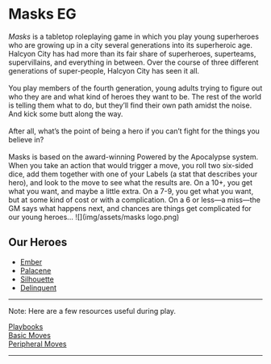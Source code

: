 Masks EG
=======

*Masks* is a tabletop roleplaying game in which you play young superheroes who are growing up in a city several generations into its superheroic age. Halcyon City has had more than its fair share of superheroes, superteams, supervillains, and everything in between. Over the course of three different generations of super-people, Halcyon City has seen it all. <br><Br>You play members of the fourth generation, young adults trying to figure out who they are and what kind of heroes they want to be. The rest of the world is telling them what to do, but they’ll find their own path amidst the noise. And kick some butt along the way. <Br><Br>After all, what’s the point of being a hero if you can’t fight for the things you believe in? <Br><Br>Masks is based on the award-winning Powered by the Apocalypse system. When you take an action that would trigger a move, you roll two six-sided dice, add them together with one of your Labels (a stat that describes your hero), and look to the move to see what the results are. On a 10+, you get what you want, and maybe a little extra. On a 7-9, you get what you want, but at some kind of cost or with a complication. On a 6 or less—a miss—the GM says what happens next, and chances are things get complicated for our young heroes...
![](img/assets/masks logo.png)

Our Heroes
----------

  * [Ember](ember.md)
  * [Palacene](palacene.md)
  * [Silhouette](silhouette.md)
  * [Delinquent](delinquent.md)


------

Note: Here are a few resources useful during play.

[Playbooks](Masks-Playbooks-no-pix.pdf)  
[Basic Moves](img/basic_moves.png)  
[Peripheral Moves](img/peripheral_moves.png)  

-----
